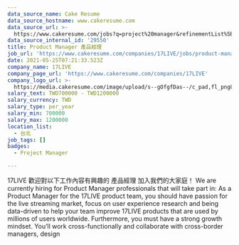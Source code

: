 ```yaml
---
data_source_name: Cake Resume
data_source_hostname: www.cakeresume.com
data_source_url: >-
  https://www.cakeresume.com/jobs?q=project%20manager&refinementList%5Blang_name%5D%5B0%5D=English&refinementList%5Bsalary_type%5D=per_year&range%5Bsalary_range%5D%5Bmin%5D=1000000&page=2
data_source_internal_id: '29550'
title: Product Manager 產品經理
job_url: 'https://www.cakeresume.com/companies/17LIVE/jobs/product-manager-346960'
date: 2021-05-25T07:21:33.523Z
company_name: 17LIVE
company_page_url: 'https://www.cakeresume.com/companies/17LIVE'
company_logo_url: >-
  https://media.cakeresume.com/image/upload/s--gOfgfDas--/c_pad,fl_png8,h_200,w_200/v1631242029/bepr2auigdsmabtbodig.png
salary_text: TWD700000 - TWD1200000
salary_currency: TWD
salary_type: per_year
salary_min: 700000
salary_max: 1200000
location_list:
  - 台北
job_tags: []
badges:
  - Project Manager

---
```


17LIVE 歡迎對以下工作內容有興趣的 產品經理 加入我們的大家庭！ We are currently hiring for Product Manager professionals that will take part in: As a Product Manager for the 17LIVE product team, you should have passion for the live streaming market, focus on user experience research and being data-driven to help your team improve 17LIVE products that are used by millions of users worldwide. Furthermore, you must have a strong growth mindset. You’ll work cross-functionally and collaborate with cross-border managers, design